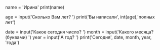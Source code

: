 name = 'Ирина'
print(name)

age = input('Сколько Вам лет? ')
print('Вы написали', int(age),'полных лет')

date = input('Какое сегодня число? ')
month = input('Какого месяца? (буквами) ')
year = input('А год? ')
print('Сегодня', date, month, year, 'года')